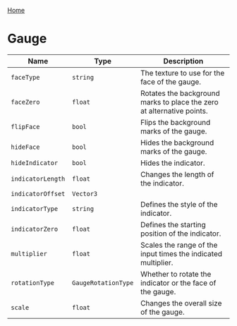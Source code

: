 [Home](https://wnp78.github.io/JunoXml/)

# Gauge


|Name|Type|Description|
|--|--|--|
|`faceType`|`string`|The texture to use for the face of the gauge.|
|`faceZero`|`float`|Rotates the background marks to place the zero at alternative points.|
|`flipFace`|`bool`|Flips the background marks of the gauge.|
|`hideFace`|`bool`|Hides the background marks of the gauge.|
|`hideIndicator`|`bool`|Hides the indicator.|
|`indicatorLength`|`float`|Changes the length of the indicator.|
|`indicatorOffset`|`Vector3`||
|`indicatorType`|`string`|Defines the style of the indicator.|
|`indicatorZero`|`float`|Defines the starting position of the indicator.|
|`multiplier`|`float`|Scales the range of the input times the indicated multiplier.|
|`rotationType`|`GaugeRotationType`|Whether to rotate the indicator or the face of the gauge.|
|`scale`|`float`|Changes the overall size of the gauge.|


